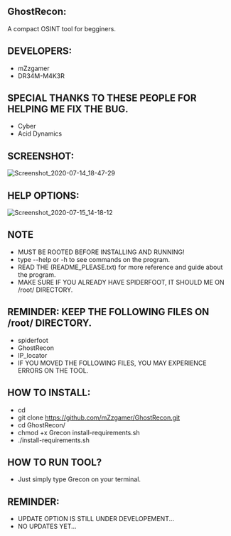 ## GhostRecon:
A compact OSINT tool for begginers.
## DEVELOPERS:
- mZzgamer
- DR34M-M4K3R
## SPECIAL THANKS TO THESE PEOPLE FOR HELPING ME FIX THE BUG.
- Cyber
- Acid Dynamics
## SCREENSHOT:
![Screenshot_2020-07-14_18-47-29](https://user-images.githubusercontent.com/66206932/87510390-05d30980-c663-11ea-8827-fc8dd960513e.png)
## HELP OPTIONS:
![Screenshot_2020-07-15_14-18-12](https://user-images.githubusercontent.com/66206932/87665129-f54f8b80-c755-11ea-93aa-fe326f5db3ac.png)
## NOTE
- MUST BE ROOTED BEFORE INSTALLING AND RUNNING!
- type --help or -h to see commands on the program.
- READ THE (README_PLEASE.txt) for more reference and guide about the program.
- MAKE SURE IF YOU ALREADY HAVE SPIDERFOOT, IT SHOULD ME ON /root/ DIRECTORY.
## REMINDER: KEEP THE FOLLOWING FILES ON /root/ DIRECTORY.
- spiderfoot
- GhostRecon
- IP_locator
- IF YOU MOVED THE FOLLOWING FILES, YOU MAY EXPERIENCE ERRORS ON THE TOOL.
## HOW TO INSTALL:
- cd
- git clone https://github.com/mZzgamer/GhostRecon.git 
- cd GhostRecon/
- chmod +x Grecon install-requirements.sh
- ./install-requirements.sh
## HOW TO RUN TOOL?
- Just simply type Grecon on your terminal.
## REMINDER:
- UPDATE OPTION IS STILL UNDER DEVELOPEMENT...
- NO UPDATES YET...

